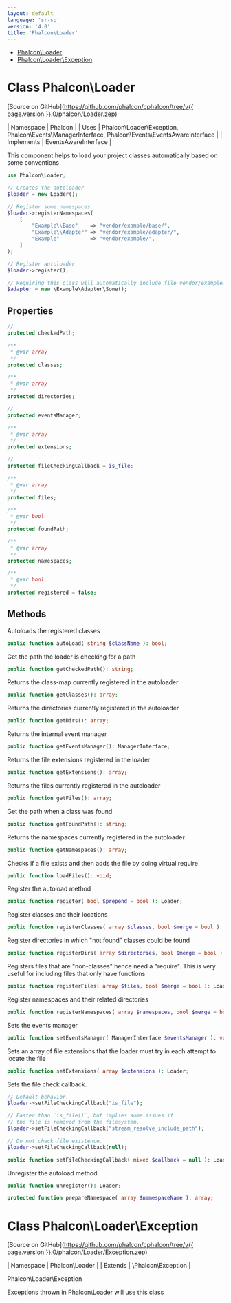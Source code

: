 ```yaml
---
layout: default
language: 'sr-sp'
version: '4.0'
title: 'Phalcon\Loader'
---
```


* [Phalcon\Loader](#loader)
* [Phalcon\Loader\Exception](#loader-exception)

<h1 id="loader">Class Phalcon\Loader</h1>

[Source on GitHub](https://github.com/phalcon/cphalcon/tree/v{{ page.version }}.0/phalcon/Loader.zep)

| Namespace | Phalcon | | Uses | Phalcon\Loader\Exception, Phalcon\Events\ManagerInterface, Phalcon\Events\EventsAwareInterface | | Implements | EventsAwareInterface |

This component helps to load your project classes automatically based on some conventions

```php
use Phalcon\Loader;

// Creates the autoloader
$loader = new Loader();

// Register some namespaces
$loader->registerNamespaces(
    [
        "Example\\Base"    => "vendor/example/base/",
        "Example\\Adapter" => "vendor/example/adapter/",
        "Example"          => "vendor/example/",
    ]
);

// Register autoloader
$loader->register();

// Requiring this class will automatically include file vendor/example/adapter/Some.php
$adapter = new \Example\Adapter\Some();
```

## Properties

```php
//
protected checkedPath;

/**
 * @var array
 */
protected classes;

/**
 * @var array
 */
protected directories;

//
protected eventsManager;

/**
 * @var array
 */
protected extensions;

//
protected fileCheckingCallback = is_file;

/**
 * @var array
 */
protected files;

/**
 * @var bool
 */
protected foundPath;

/**
 * @var array
 */
protected namespaces;

/**
 * @var bool
 */
protected registered = false;

```

## Methods

Autoloads the registered classes

```php
public function autoLoad( string $className ): bool;
```

Get the path the loader is checking for a path

```php
public function getCheckedPath(): string;
```

Returns the class-map currently registered in the autoloader

```php
public function getClasses(): array;
```

Returns the directories currently registered in the autoloader

```php
public function getDirs(): array;
```

Returns the internal event manager

```php
public function getEventsManager(): ManagerInterface;
```

Returns the file extensions registered in the loader

```php
public function getExtensions(): array;
```

Returns the files currently registered in the autoloader

```php
public function getFiles(): array;
```

Get the path when a class was found

```php
public function getFoundPath(): string;
```

Returns the namespaces currently registered in the autoloader

```php
public function getNamespaces(): array;
```

Checks if a file exists and then adds the file by doing virtual require

```php
public function loadFiles(): void;
```

Register the autoload method

```php
public function register( bool $prepend = bool ): Loader;
```

Register classes and their locations

```php
public function registerClasses( array $classes, bool $merge = bool ): Loader;
```

Register directories in which "not found" classes could be found

```php
public function registerDirs( array $directories, bool $merge = bool ): Loader;
```

Registers files that are "non-classes" hence need a "require". This is very useful for including files that only have functions

```php
public function registerFiles( array $files, bool $merge = bool ): Loader;
```

Register namespaces and their related directories

```php
public function registerNamespaces( array $namespaces, bool $merge = bool ): Loader;
```

Sets the events manager

```php
public function setEventsManager( ManagerInterface $eventsManager ): void;
```

Sets an array of file extensions that the loader must try in each attempt to locate the file

```php
public function setExtensions( array $extensions ): Loader;
```

Sets the file check callback.

```php
// Default behavior.
$loader->setFileCheckingCallback("is_file");

// Faster than `is_file()`, but implies some issues if
// the file is removed from the filesystem.
$loader->setFileCheckingCallback("stream_resolve_include_path");

// Do not check file existence.
$loader->setFileCheckingCallback(null);
```

```php
public function setFileCheckingCallback( mixed $callback = null ): Loader;
```

Unregister the autoload method

```php
public function unregister(): Loader;
```

```php
protected function prepareNamespace( array $namespaceName ): array;
```

<h1 id="loader-exception">Class Phalcon\Loader\Exception</h1>

[Source on GitHub](https://github.com/phalcon/cphalcon/tree/v{{ page.version }}.0/phalcon/Loader/Exception.zep)

| Namespace | Phalcon\Loader | | Extends | \Phalcon\Exception |

Phalcon\Loader\Exception

Exceptions thrown in Phalcon\Loader will use this class